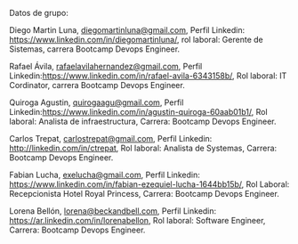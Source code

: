 Datos de grupo:

Diego Martin Luna, diegomartinluna@gmail.com, Perfil Linkedin: https://www.linkedin.com/in/diegomartinluna/, rol laboral: Gerente de Sistemas, carrera Bootcamp Devops Engineer.

Rafael Ávila, rafaelavilahernandez@gmail.com, Perfil Linkedin:https://www.linkedin.com/in/rafael-avila-6343158b/, Rol laboral: IT Cordinator, carrera Bootcamp Devops Engineer.

Quiroga Agustin, quirogaagu@gmail.com, Perfil Linkedin:https://www.linkedin.com/in/agustin-quiroga-60aab01b1/, Rol laboral: Analista de infraestructura, Carrera: Bootcamp Devops Engineer.

Carlos Trepat, carlostrepat@gmail.com, Perfil Linkedin: http://linkedin.com/in/ctrepat, Rol laboral: Analista de Systemas, Carrera: Bootcamp Devops Engineer.

Fabian Lucha, exelucha@gmail.com, Perfil Linkedin: https://www.linkedin.com/in/fabian-ezequiel-lucha-1644bb15b/, Rol Laboral: Recepcionista Hotel Royal Princess, Carrera: Bootcamp Devops Engineer. 

Lorena Bellón, lorena@beckandbell.com, Perfil Linkedin: https://ar.linkedin.com/in/lorenabellon, Rol laboral: Software Engineer, Carrera: Bootcamp Devops Engineer.
